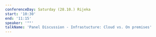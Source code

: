 ```yaml
---
conferenceDay: Saturday (28.10.) Rijeka
start: '10:30'
end: '11:15'
speaker: '""'
talkName: 'Panel Discussion - Infrastucture: Cloud vs. On premises'
---
```


